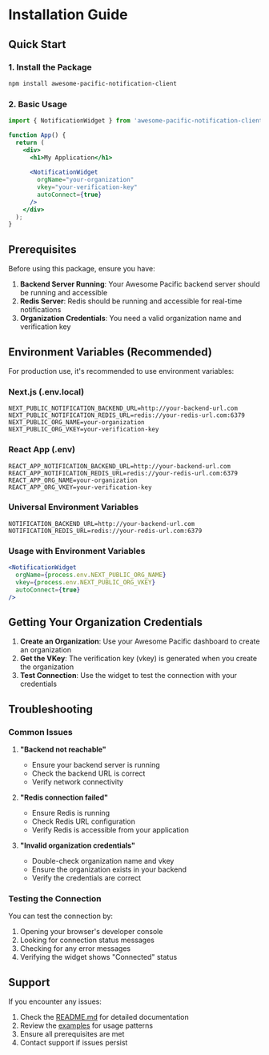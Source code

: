 # Installation Guide

## Quick Start

### 1. Install the Package

```bash
npm install awesome-pacific-notification-client
```

### 2. Basic Usage

```jsx
import { NotificationWidget } from 'awesome-pacific-notification-client';

function App() {
  return (
    <div>
      <h1>My Application</h1>
      
      <NotificationWidget 
        orgName="your-organization"
        vkey="your-verification-key"
        autoConnect={true}
      />
    </div>
  );
}
```

## Prerequisites

Before using this package, ensure you have:

1. **Backend Server Running**: Your Awesome Pacific backend server should be running and accessible
2. **Redis Server**: Redis should be running and accessible for real-time notifications
3. **Organization Credentials**: You need a valid organization name and verification key

## Environment Variables (Recommended)

For production use, it's recommended to use environment variables:

### Next.js (.env.local)
```
NEXT_PUBLIC_NOTIFICATION_BACKEND_URL=http://your-backend-url.com
NEXT_PUBLIC_NOTIFICATION_REDIS_URL=redis://your-redis-url.com:6379
NEXT_PUBLIC_ORG_NAME=your-organization
NEXT_PUBLIC_ORG_VKEY=your-verification-key
```

### React App (.env)
```
REACT_APP_NOTIFICATION_BACKEND_URL=http://your-backend-url.com
REACT_APP_NOTIFICATION_REDIS_URL=redis://your-redis-url.com:6379
REACT_APP_ORG_NAME=your-organization
REACT_APP_ORG_VKEY=your-verification-key
```

### Universal Environment Variables
```
NOTIFICATION_BACKEND_URL=http://your-backend-url.com
NOTIFICATION_REDIS_URL=redis://your-redis-url.com:6379
```

### Usage with Environment Variables

```jsx
<NotificationWidget 
  orgName={process.env.NEXT_PUBLIC_ORG_NAME}
  vkey={process.env.NEXT_PUBLIC_ORG_VKEY}
  autoConnect={true}
/>
```

## Getting Your Organization Credentials

1. **Create an Organization**: Use your Awesome Pacific dashboard to create an organization
2. **Get the VKey**: The verification key (vkey) is generated when you create the organization
3. **Test Connection**: Use the widget to test the connection with your credentials

## Troubleshooting

### Common Issues

1. **"Backend not reachable"**
   - Ensure your backend server is running
   - Check the backend URL is correct
   - Verify network connectivity

2. **"Redis connection failed"**
   - Ensure Redis is running
   - Check Redis URL configuration
   - Verify Redis is accessible from your application

3. **"Invalid organization credentials"**
   - Double-check organization name and vkey
   - Ensure the organization exists in your backend
   - Verify the credentials are correct

### Testing the Connection

You can test the connection by:

1. Opening your browser's developer console
2. Looking for connection status messages
3. Checking for any error messages
4. Verifying the widget shows "Connected" status

## Support

If you encounter any issues:

1. Check the [README.md](./README.md) for detailed documentation
2. Review the [examples](./src/example.tsx) for usage patterns
3. Ensure all prerequisites are met
4. Contact support if issues persist
